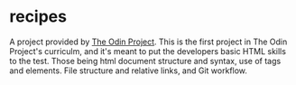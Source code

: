 # recipes
A project provided by [The Odin Project](https://www.theodinproject.com/lessons/foundations-links-and-images). This is the first project in The Odin Project's curriculm, and it's meant to put the developers basic HTML skills to the test. Those being html document structure and syntax, use of tags and elements. File structure and relative links, and Git workflow.